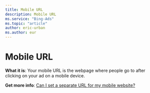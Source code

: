 ```yaml
---
title: Mobile URL
description: Mobile URL
ms.service: "Bing-Ads"
ms.topic: "article"
author: eric-urban
ms.author: eur
---
```


# Mobile URL

**What it is**: Your mobile URL is the webpage where people go to after clicking on your ad on a mobile device.

**Get more info**: [Can I set a separate URL for my mobile website?](../hlp_BA_CONC_UpgradeURL_Mobile.md)


